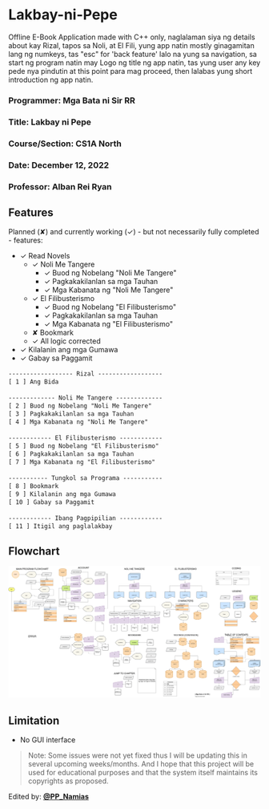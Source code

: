 # Lakbay-ni-Pepe
Offline E-Book Application made with C++ only, naglalaman siya ng details about kay Rizal, tapos sa Noli, at El Fili,
yung app natin mostly ginagamitan lang ng numkeys, tas "esc" for 'back feature' lalo na yung sa navigation, sa start
ng program natin may Logo ng title ng app natin, tas yung user any key pede nya pindutin at this point para mag proceed,
then lalabas yung short introduction ng app natin.

### Programmer: Mga Bata ni Sir RR

### Title: Lakbay ni Pepe

### Course/Section: CS1A North

### Date: December 12, 2022

### Professor: Alban Rei Ryan

## Features

Planned (✘) and currently working (✓) - but not necessarily fully completed - features:

- ✓ Read Novels
    * ✓ Noli Me Tangere
      + ✓ Buod ng Nobelang "Noli Me Tangere"
      + ✓ Pagkakakilanlan sa mga Tauhan
      + ✓ Mga Kabanata ng "Noli Me Tangere"
    * ✓ El Filibusterismo
      + ✓ Buod ng Nobelang "El Filibusterismo"
      + ✓ Pagkakakilanlan sa mga Tauhan
      + ✓ Mga Kabanata ng "El Filibusterismo"
    * ✘ Bookmark
    * ✓ All logic corrected
- ✓ Kilalanin ang mga Gumawa
- ✓ Gabay sa Paggamit

```
------------------ Rizal ------------------
[ 1 ] Ang Bida

------------- Noli Me Tangere -------------
[ 2 ] Buod ng Nobelang "Noli Me Tangere"
[ 3 ] Pagkakakilanlan sa mga Tauhan
[ 4 ] Mga Kabanata ng "Noli Me Tangere"

------------ El Filibusterismo ------------
[ 5 ] Buod ng Nobelang "El Filibusterismo"
[ 6 ] Pagkakakilanlan sa mga Tauhan
[ 7 ] Mga Kabanata ng "El Filibusterismo"

----------- Tungkol sa Programa -----------
[ 8 ] Bookmark
[ 9 ] Kilalanin ang mga Gumawa
[ 10 ] Gabay sa Paggamit

------------ Ibang Pagpipilian ------------
[ 11 ] Itigil ang paglalakbay
```

## Flowchart
<p align="center">
<img src="E-Book Flowchart.png" alt="flowchart">
</p>

## Limitation 
- No GUI interface

> Note: Some issues were not yet fixed thus I will be updating this in several upcoming weeks/months. And I hope that this project will be used for educational purposes and that the system itself maintains its copyrights as proposed.

Edited by: <b><a rel="nofollow noopener noreferrer" target="_blank" href="https://github.com/PP-Namias">@PP_Namias</a></b>
